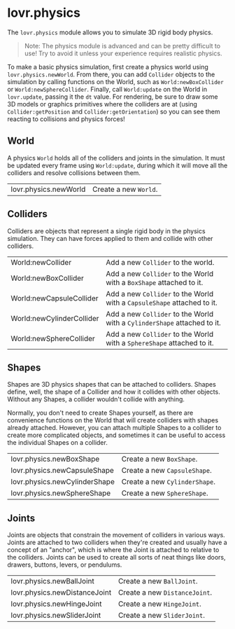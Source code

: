 <!--
category: module
-->

lovr.physics
===

The `lovr.physics` module allows you to simulate 3D rigid body physics.

> Note: The physics module is advanced and can be pretty difficult to use!  Try to avoid it unless
> your experience requires realistic physics.

To make a basic physics simulation, first create a physics world using `lovr.physics.newWorld`.
From there, you can add `Collider` objects to the simulation by calling functions on the World, such
as `World:newBoxCollider` or `World:newSphereCollider`.  Finally, call `World:update` on the World
in `lovr.update`, passing it the `dt` value.  For rendering, be sure to draw some 3D models or
graphics primitives where the colliders are at (using `Collider:getPosition` and
`Collider:getOrientation`) so you can see them reacting to collisions and physics forces!

World
---

A physics `World` holds all of the colliders and joints in the simulation.  It must be updated every
frame using `World:update`, during which it will move all the colliders and resolve collisions
between them.

<table>
<tr>
  <td class="pre">lovr.physics.newWorld</td>
  <td>Create a new <code>World</code>.</td>
</tr>
</table>

Colliders
---

Colliders are objects that represent a single rigid body in the physics simulation.  They can have
forces applied to them and collide with other colliders.

<table>
<tr>
  <td class="pre">World:newCollider</td>
  <td>Add a new <code>Collider</code> to the world.</td>
</tr>

<tr>
  <td class="pre">World:newBoxCollider</td>
  <td>Add a new <code>Collider</code> to the World with a <code>BoxShape</code> attached to it.</td>
</tr>

<tr>
  <td class="pre">World:newCapsuleCollider</td>
  <td>Add a new <code>Collider</code> to the World with a <code>CapsuleShape</code> attached to it.</td>
</tr>

<tr>
  <td class="pre">World:newCylinderCollider</td>
  <td>Add a new <code>Collider</code> to the World with a <code>CylinderShape</code> attached to it.</td>
</tr>

<tr>
  <td class="pre">World:newSphereCollider</td>
  <td>Add a new <code>Collider</code> to the World with a <code>SphereShape</code> attached to it.</td>
</tr>
</table>

Shapes
---

Shapes are 3D physics shapes that can be attached to colliders.  Shapes define, well, the shape of
a Collider and how it collides with other objects.  Without any Shapes, a collider wouldn't collide
with anything.

Normally, you don't need to create Shapes yourself, as there are convenience functions on the World
that will create colliders with shapes already attached.  However, you can attach multiple Shapes to
a collider to create more complicated objects, and sometimes it can be useful to access the individual
Shapes on a collider.

<table>
<tr>
  <td class="pre">lovr.physics.newBoxShape</td>
  <td>Create a new <code>BoxShape</code>.</td>
</tr>

<tr>
  <td class="pre">lovr.physics.newCapsuleShape</td>
  <td>Create a new <code>CapsuleShape</code>.</td>
</tr>

<tr>
  <td class="pre">lovr.physics.newCylinderShape</td>
  <td>Create a new <code>CylinderShape</code>.</td>
</tr>

<tr>
  <td class="pre">lovr.physics.newSphereShape</td>
  <td>Create a new <code>SphereShape</code>.</td>
</tr>
</table>

Joints
---

Joints are objects that constrain the movement of colliders in various ways.  Joints are attached to
two colliders when they're created and usually have a concept of an "anchor", which is where the
Joint is attached to relative to the colliders.  Joints can be used to create all sorts of neat
things like doors, drawers, buttons, levers, or pendulums.

<table>
<tr>
  <td class="pre">lovr.physics.newBallJoint</td>
  <td>Create a new <code>BallJoint</code>.</td>
</tr>

<tr>
  <td class="pre">lovr.physics.newDistanceJoint</td>
  <td>Create a new <code>DistanceJoint</code>.</td>
</tr>

<tr>
  <td class="pre">lovr.physics.newHingeJoint</td>
  <td>Create a new <code>HingeJoint</code>.</td>
</tr>

<tr>
  <td class="pre">lovr.physics.newSliderJoint</td>
  <td>Create a new <code>SliderJoint</code>.</td>
</tr>
</table>
